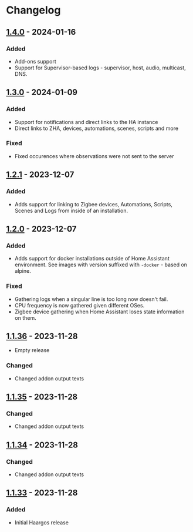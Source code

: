 # Changelog

## [1.4.0] - 2024-01-16

### Added

- Add-ons support
- Support for Supervisor-based logs - supervisor, host, audio, multicast, DNS.

## [1.3.0] - 2024-01-09

### Added

- Support for notifications and direct links to the HA instance
- Direct links to ZHA, devices, automations, scenes, scripts and more

### Fixed

- Fixed occurences where observations were not sent to the server

## [1.2.1] - 2023-12-07

### Added

- Adds support for linking to Zigbee devices, Automations, Scripts, Scenes and Logs from inside of an installation.

## [1.2.0] - 2023-12-07

### Added

- Adds support for docker installations outside of Home Assistant environment.
  See images with version suffixed with `-docker` - based on alpine.

### Fixed

- Gathering logs when a singular line is too long now doesn't fail.
- CPU frequency is now gathered given different OSes.
- Zigbee device gathering when Home Assistant loses state information on them.

## [1.1.36] - 2023-11-28

- Empty release

### Changed

- Changed addon output texts

## [1.1.35] - 2023-11-28

### Changed

- Changed addon output texts

## [1.1.34] - 2023-11-28

### Changed

- Changed addon output texts

## [1.1.33] - 2023-11-28

### Added

- Initial Haargos release

[1.4.0]: https://github.com/haargos/ha-addons/compare/v1.3.0...v1.4.0
[1.3.0]: https://github.com/haargos/ha-addons/compare/v1.2.1...v1.3.0
[1.2.1]: https://github.com/haargos/ha-addons/compare/v1.2.0...v1.2.1
[1.2.0]: https://github.com/haargos/ha-addons/compare/v1.1.36...v1.2.0
[1.1.36]: https://github.com/haargos/ha-addons/compare/v1.1.35...v1.1.36
[1.1.35]: https://github.com/haargos/ha-addons/compare/v1.1.34...v1.1.35
[1.1.34]: https://github.com/haargos/ha-addons/compare/v1.1.33...v1.1.34
[1.1.33]: https://github.com/haargos/ha-addons/releases/releases/tag/v1.1.33
